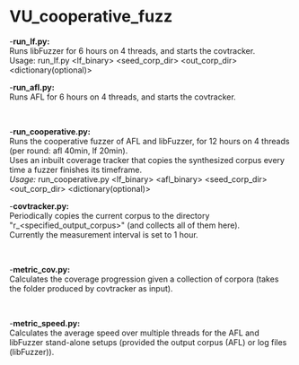 # VU_cooperative_fuzz

-<strong>run_lf.py:</strong><br>
Runs libFuzzer for 6 hours on 4 threads, and starts the covtracker.<br>
Usage: run_lf.py <lf_binary> <seed_corp_dir> <out_corp_dir> <dictionary(optional)><br>


-<strong>run_afl.py:</strong><br>
Runs AFL for 6 hours on 4 threads, and starts the covtracker.<br>

<br>

-<strong>run_cooperative.py:</strong><br>
Runs the cooperative fuzzer of AFL and libFuzzer, for 12 hours on 4 threads (per round: afl 40min, lf 20min). <br>
Uses an inbuilt coverage tracker that copies the synthesized corpus every time a fuzzer finishes its timeframe.<br>
<em>Usage:</em> run_cooperative.py <lf_binary> <afl_binary> <seed_corp_dir> <out_corp_dir> <dictionary(optional)> 
<br>

-<strong>covtracker.py:</strong><br>
Periodically copies the current corpus to the directory "r_<specified_output_corpus>" (and collects all of them here).<br> Currently the measurement interval is set to 1 hour.<br>

<br>

-<strong>metric_cov.py:</strong><br>
Calculates the coverage progression given a collection of corpora (takes the folder produced by covtracker as input).<br>

<br>

-<strong>metric_speed.py:</strong><br>
Calculates the average speed over multiple threads for the AFL and libFuzzer stand-alone setups (provided the output corpus (AFL) or log files (libFuzzer)). <br>


